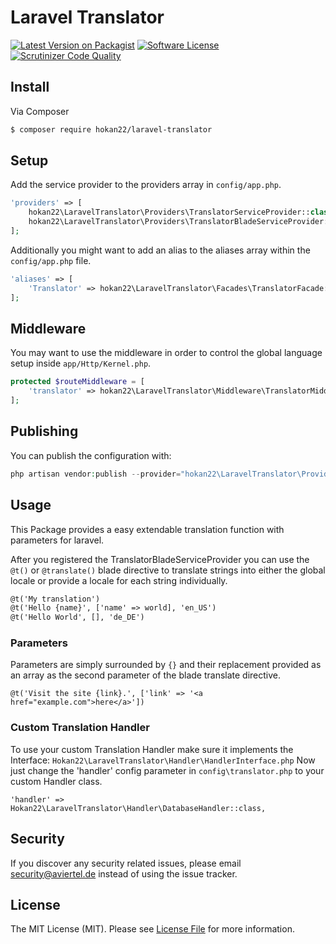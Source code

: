 # Laravel Translator 

[![Latest Version on Packagist][ico-version]][link-packagist]
[![Software License][ico-license]](LICENSE.md)
[![Scrutinizer Code Quality][ico-code-quality]][link-code-quality]

## Install

Via Composer

``` bash
$ composer require hokan22/laravel-translator
```

## Setup

Add the service provider to the providers array in `config/app.php`.

``` php
'providers' => [
    hokan22\LaravelTranslator\Providers\TranslatorServiceProvider::class,
    hokan22\LaravelTranslator\Providers\TranslatorBladeServiceProvider::class,
];
```

Additionally you might want to add an alias to the aliases array within the `config/app.php` file.

``` php
'aliases' => [
    'Translator' => hokan22\LaravelTranslator\Facades\TranslatorFacade::class
];
```

## Middleware

You may want to use the middleware in order to control the global language setup inside `app/Http/Kernel.php`.

``` php
protected $routeMiddleware = [
    'translator' => hokan22\LaravelTranslator\Middleware\TranslatorMiddleware::class,
];
```

## Publishing

You can publish the configuration with:

``` php
php artisan vendor:publish --provider="hokan22\LaravelTranslator\Providers\TranslatorServiceProvider"
```

## Usage

This Package provides a easy extendable translation function with parameters for laravel.

After you registered the TranslatorBladeServiceProvider you can use the ```@t()``` or ```@translate()``` blade directive to translate strings into either the global locale or provide a locale for each string individually. 

``` html
@t('My translation')
@t('Hello {name}', ['name' => world], 'en_US')
@t('Hello World', [], 'de_DE')
```

### Parameters

Parameters are simply surrounded by `{}` and their replacement provided as an array as the second parameter of the blade translate directive.

```
@t('Visit the site {link}.', ['link' => '<a href="example.com">here</a>'])
```

### Custom Translation Handler

To use your custom Translation Handler make sure it implements the Interface: ``` Hokan22\LaravelTranslator\Handler\HandlerInterface.php ```
Now just change the 'handler' config parameter in ``` config\translator.php ``` to your custom Handler class.
```
'handler' =>  Hokan22\LaravelTranslator\Handler\DatabaseHandler::class,
```

## Security

If you discover any security related issues, please email <security@aviertel.de> instead of using the issue tracker.

## License

The MIT License (MIT). Please see [License File](LICENSE.md) for more information.

[ico-version]: https://img.shields.io/packagist/v/hokan22/laravel-translator.svg?style=flat-square
[ico-license]: https://img.shields.io/badge/license-MIT-brightgreen.svg?style=flat-square
[ico-travis]: https://img.shields.io/travis/hokan22/laravel-translator/master.svg?style=flat-square
[ico-scrutinizer]: https://img.shields.io/scrutinizer/coverage/g/hokan22/laravel-translator.svg?style=flat-square
[ico-code-quality]: https://img.shields.io/scrutinizer/g/hokan22/laravel-translator.svg?style=flat-square
[ico-downloads]: https://img.shields.io/packagist/dt/hokan22/laravel-translator.svg?style=flat-square

[link-packagist]: https://packagist.org/packages/hokan22/laravel-translator
[link-travis]: https://travis-ci.org/hokan22/Translator
[link-scrutinizer]: https://scrutinizer-ci.com/g/hokan22/laravel-translator/code-structure
[link-code-quality]: https://scrutinizer-ci.com/g/hokan22/laravel-translator
[link-downloads]: https://packagist.org/packages/hokan22/laravel-translator
[link-author]: https://bitbucket.org/hokan22
